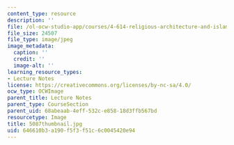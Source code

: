 ```yaml
---
content_type: resource
description: ''
file: /ol-ocw-studio-app/courses/4-614-religious-architecture-and-islamic-cultures-fall-2002/646610b3a190f5f3f51c6c0045420e94_5087thumbnail.jpg
file_size: 24507
file_type: image/jpeg
image_metadata:
  caption: ''
  credit: ''
  image-alt: ''
learning_resource_types:
- Lecture Notes
license: https://creativecommons.org/licenses/by-nc-sa/4.0/
ocw_type: OCWImage
parent_title: Lecture Notes
parent_type: CourseSection
parent_uid: 68abeaab-4eff-532c-e858-18d3ffb567bd
resourcetype: Image
title: 5087thumbnail.jpg
uid: 646610b3-a190-f5f3-f51c-6c0045420e94
---
```

